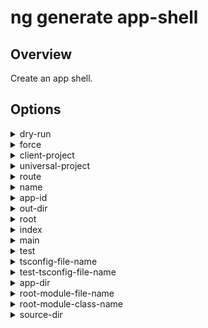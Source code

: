 <!-- Links in /docs/documentation should NOT have \`.md\` at the end, because they end up in our wiki at release. -->

# ng generate app-shell

## Overview
Create an app shell.

## Options
<details>
  <summary>dry-run</summary>
  <p>
    <code>--dry-run</code> (alias: <code>-d</code>)
  </p>
  <p>
    Run through without making any changes.
  </p>
</details>
<details>
  <summary>force</summary>
  <p>
    <code>--force</code> (alias: <code>-f</code>)
  </p>
  <p>
    Forces overwriting of files.
  </p>
</details>
<details>
  <summary>client-project</summary>
  <p>
    <code>--client-project</code>
  </p>
  <p>
    Name of related client app.
  </p>
</details>
<details>
  <summary>universal-project</summary>
  <p>
    <code>--universal-project</code>
  </p>
  <p>
    Name of related universal app.
  </p>
</details>
<details>
  <summary>route</summary>
  <p>
    <code>--route</code>
  </p>
  <p>
    Route path used to produce the app shell.
  </p>
</details>
<details>
  <summary>name</summary>
  <p>
    <code>--name</code>
  </p>
  <p>
    Name of the universal app
  </p>
</details>
<details>
  <summary>app-id</summary>
  <p>
    <code>--app-id</code>
  </p>
  <p>
    The appId to use withServerTransition.
  </p>
</details>
<details>
  <summary>out-dir</summary>
  <p>
    <code>--out-dir</code>
  </p>
  <p>
    The output directory for build results.
  </p>
</details>
<details>
  <summary>root</summary>
  <p>
    <code>--root</code>
  </p>
  <p>
    The root directory of the app.
  </p>
</details>
<details>
  <summary>index</summary>
  <p>
    <code>--index</code>
  </p>
  <p>
    Name of the index file
  </p>
</details>
<details>
  <summary>main</summary>
  <p>
    <code>--main</code>
  </p>
  <p>
    The name of the main entry-point file.
  </p>
</details>
<details>
  <summary>test</summary>
  <p>
    <code>--test</code>
  </p>
  <p>
    The name of the test entry-point file.
  </p>
</details>
<details>
  <summary>tsconfig-file-name</summary>
  <p>
    <code>--tsconfig-file-name</code>
  </p>
  <p>
    The name of the TypeScript configuration file.
  </p>
</details>
<details>
  <summary>test-tsconfig-file-name</summary>
  <p>
    <code>--test-tsconfig-file-name</code>
  </p>
  <p>
    The name of the TypeScript configuration file for tests.
  </p>
</details>
<details>
  <summary>app-dir</summary>
  <p>
    <code>--app-dir</code>
  </p>
  <p>
    The name of the application directory.
  </p>
</details>
<details>
  <summary>root-module-file-name</summary>
  <p>
    <code>--root-module-file-name</code>
  </p>
  <p>
    The name of the root module file
  </p>
</details>
<details>
  <summary>root-module-class-name</summary>
  <p>
    <code>--root-module-class-name</code>
  </p>
  <p>
    The name of the root module class.
  </p>
</details>
<details>
  <summary>source-dir</summary>
  <p>
    <code>--source-dir</code> (alias: <code>-D</code>)
  </p>
  <p>
    The path of the source directory.
  </p>
</details>
